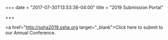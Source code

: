 +++
date = "2017-07-30T13:53:36-04:00"
title = "2019 Submission Portal"

+++

<a href="http://ssha2019.ssha.org target="_blank">Click here</a> to submit to our Annual Conference.
